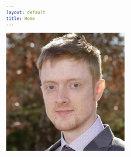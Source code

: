 ```yaml
---
layout: default
title: Home
---
```


<section role="region" class="text-center pb-3">
    <img src="public/images/headshot.jpg" aria-label="headshot" class="img-fluid rounded-circle">
</section>

<section role="region" class="text-center h1">
    <a href="https://github.com/sneivandt" aria-label="github" class="fab fa-github-square"></a>
    <a href="https://linkedin.com/in/stuartneivandt" aria-label="linkedin" class="fab fa-linkedin"></a>
    <a href="https://twitter.com/stuartneivandt" aria-label="twitter" class="fab fa-twitter-square"></a>
</section>